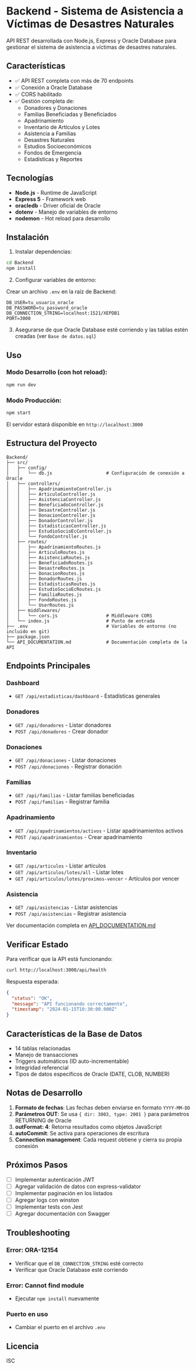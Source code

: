# Backend - Sistema de Asistencia a Víctimas de Desastres Naturales

API REST desarrollada con Node.js, Express y Oracle Database para gestionar el sistema de asistencia a víctimas de desastres naturales.

## Características

- ✅ API REST completa con más de 70 endpoints
- ✅ Conexión a Oracle Database
- ✅ CORS habilitado
- ✅ Gestión completa de:
  - Donadores y Donaciones
  - Familias Beneficiadas y Beneficiados
  - Apadrinamiento
  - Inventario de Artículos y Lotes
  - Asistencia a Familias
  - Desastres Naturales
  - Estudios Socioeconómicos
  - Fondos de Emergencia
  - Estadísticas y Reportes

## Tecnologías

- **Node.js** - Runtime de JavaScript
- **Express 5** - Framework web
- **oracledb** - Driver oficial de Oracle
- **dotenv** - Manejo de variables de entorno
- **nodemon** - Hot reload para desarrollo

## Instalación

1. Instalar dependencias:
```bash
cd Backend
npm install
```

2. Configurar variables de entorno:

Crear un archivo `.env` en la raíz de Backend:
```env
DB_USER=tu_usuario_oracle
DB_PASSWORD=tu_password_oracle
DB_CONNECTION_STRING=localhost:1521/XEPDB1
PORT=3000
```

3. Asegurarse de que Oracle Database esté corriendo y las tablas estén creadas (ver `Base de datos.sql`)

## Uso

### Modo Desarrollo (con hot reload):
```bash
npm run dev
```

### Modo Producción:
```bash
npm start
```

El servidor estará disponible en `http://localhost:3000`

## Estructura del Proyecto

```
Backend/
├── src/
│   ├── config/
│   │   └── db.js                    # Configuración de conexión a Oracle
│   ├── controllers/
│   │   ├── ApadrinamientoController.js
│   │   ├── ArticuloController.js
│   │   ├── AsistenciaController.js
│   │   ├── BeneficiadoController.js
│   │   ├── DesastreController.js
│   │   ├── DonacionController.js
│   │   ├── DonadorController.js
│   │   ├── EstadisticasController.js
│   │   ├── EstudioSocioEcController.js
│   │   └── FondoController.js
│   ├── routes/
│   │   ├── ApadrinamientoRoutes.js
│   │   ├── ArticuloRoutes.js
│   │   ├── AsistenciaRoutes.js
│   │   ├── BeneficiadoRoutes.js
│   │   ├── DesastreRoutes.js
│   │   ├── DonacionRoutes.js
│   │   ├── DonadorRoutes.js
│   │   ├── EstadisticasRoutes.js
│   │   ├── EstudioSocioEcRoutes.js
│   │   ├── FamiliaRoutes.js
│   │   ├── FondoRoutes.js
│   │   └── UserRoutes.js
│   ├── middlewares/
│   │   └── cors.js                  # Middleware CORS
│   └── index.js                     # Punto de entrada
├── .env                             # Variables de entorno (no incluido en git)
├── package.json
└── API_DOCUMENTATION.md             # Documentación completa de la API
```

## Endpoints Principales

### Dashboard
- `GET /api/estadisticas/dashboard` - Estadísticas generales

### Donadores
- `GET /api/donadores` - Listar donadores
- `POST /api/donadores` - Crear donador

### Donaciones
- `GET /api/donaciones` - Listar donaciones
- `POST /api/donaciones` - Registrar donación

### Familias
- `GET /api/familias` - Listar familias beneficiadas
- `POST /api/familias` - Registrar familia

### Apadrinamiento
- `GET /api/apadrinamientos/activos` - Listar apadrinamientos activos
- `POST /api/apadrinamientos` - Crear apadrinamiento

### Inventario
- `GET /api/articulos` - Listar artículos
- `GET /api/articulos/lotes/all` - Listar lotes
- `GET /api/articulos/lotes/proximos-vencer` - Artículos por vencer

### Asistencia
- `GET /api/asistencias` - Listar asistencias
- `POST /api/asistencias` - Registrar asistencia

Ver documentación completa en [API_DOCUMENTATION.md](./API_DOCUMENTATION.md)

## Verificar Estado

Para verificar que la API está funcionando:

```bash
curl http://localhost:3000/api/health
```

Respuesta esperada:
```json
{
  "status": "OK",
  "message": "API funcionando correctamente",
  "timestamp": "2024-01-15T10:30:00.000Z"
}
```

## Características de la Base de Datos

- 14 tablas relacionadas
- Manejo de transacciones
- Triggers automáticos (ID auto-incrementable)
- Integridad referencial
- Tipos de datos específicos de Oracle (DATE, CLOB, NUMBER)

## Notas de Desarrollo

1. **Formato de fechas**: Las fechas deben enviarse en formato `YYYY-MM-DD`
2. **Parámetros OUT**: Se usa `{ dir: 3003, type: 2001 }` para parámetros RETURNING de Oracle
3. **outFormat: 4**: Retorna resultados como objetos JavaScript
4. **autoCommit**: Se activa para operaciones de escritura
5. **Connection management**: Cada request obtiene y cierra su propia conexión

## Próximos Pasos

- [ ] Implementar autenticación JWT
- [ ] Agregar validación de datos con express-validator
- [ ] Implementar paginación en los listados
- [ ] Agregar logs con winston
- [ ] Implementar tests con Jest
- [ ] Agregar documentación con Swagger

## Troubleshooting

### Error: ORA-12154
- Verificar que el `DB_CONNECTION_STRING` esté correcto
- Verificar que Oracle Database esté corriendo

### Error: Cannot find module
- Ejecutar `npm install` nuevamente

### Puerto en uso
- Cambiar el puerto en el archivo `.env`

## Licencia

ISC
